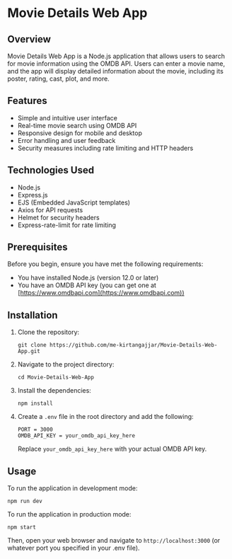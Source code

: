 # Movie Details Web App

## Overview

Movie Details Web App is a Node.js application that allows users to search for movie information using the OMDB API. Users can enter a movie name, and the app will display detailed information about the movie, including its poster, rating, cast, plot, and more.

## Features

- Simple and intuitive user interface
- Real-time movie search using OMDB API
- Responsive design for mobile and desktop
- Error handling and user feedback
- Security measures including rate limiting and HTTP headers

## Technologies Used

- Node.js
- Express.js
- EJS (Embedded JavaScript templates)
- Axios for API requests
- Helmet for security headers
- Express-rate-limit for rate limiting

## Prerequisites

Before you begin, ensure you have met the following requirements:

- You have installed Node.js (version 12.0 or later)
- You have an OMDB API key (you can get one at [https://www.omdbapi.com](https://www.omdbapi.com))

## Installation

1. Clone the repository:

   ```
   git clone https://github.com/me-kirtangajjar/Movie-Details-Web-App.git
   ```

2. Navigate to the project directory:

   ```
   cd Movie-Details-Web-App
   ```

3. Install the dependencies:

   ```
   npm install
   ```

4. Create a `.env` file in the root directory and add the following:
   ```
   PORT = 3000
   OMDB_API_KEY = your_omdb_api_key_here
   ```
   Replace `your_omdb_api_key_here` with your actual OMDB API key.

## Usage

To run the application in development mode:

```
npm run dev
```

To run the application in production mode:

```
npm start
```

Then, open your web browser and navigate to `http://localhost:3000` (or whatever port you specified in your .env file).
